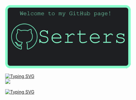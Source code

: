 <div align="left">
  <img src="https://github.com/Serters/Serters/blob/main/githubSertersBanner.png" alt="CodeChest" width="80%">
</div>

<p align="left">

  <a href="https://git.io/typing-svg"><img src="https://readme-typing-svg.demolab.com?font=Fir+Code&pause=1500&color=86FFCA&background=1E1F22&vCenter=true&random=false&width=220&height=20&lines=Languages+and+Tools%3A" alt="Typing SVG" /></a>
  </br>
  <a href="https://skillicons.dev">
  <img src="https://skillicons.dev/icons?i=git,html,css,js,python,java,mongodb,mysql" />
  </a>

  <a href="https://git.io/typing-svg"><img src="https://readme-typing-svg.demolab.com?font=Fira+Code&pause=1000&color=86FFCA&background=1E1F22&vCenter=true&random=false&width=140&height=20&lines=My+projects%3A" alt="Typing SVG" /></a>
</p>
